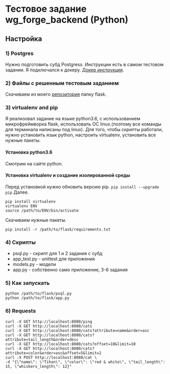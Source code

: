 #  Тестовое задание wg_forge_backend (Python)
## Настройка
### 1) Postgres
Нужно подготовить субд Postgress. Инструкции есть в самом тестовом задании. Я подключался к докеру. [Докер инструкция](https://github.com/wgnet/wg_forge_backend/blob/master/docker_instructions.md).
### 2) Файлы с решенным тестовым заданием
Скачиваем из моего [репозитория](https://github.com/dolshevsk/test-work) папку flask.
### 3) virtualenv and pip
Я реализовал задание на языке python3.6, с использованием микрофреймворка flask, использоваль ОС linux.(поэтому все команды для терминала написаны под linux).
Для того, чтобы скрипты работали, нужно установить язык python, настроить virtualenv, установить все нужные пакеты.
#### Установка python3.6
Смотрим на сайте python.
#### Установка virtualenv и создание изолированной среды
Перед установкой нужно обновить версию pip.
 ```pip install --upgrade pip```
Далее.
```
pip install virtualenv
virtualenv ENV
source /path/to/ENV/bin/activate
```
Скачиваем нужные пакеты. 
```
pip install -r /path/to/flask/requirements.txt
```
### 4) Скрипты
* psql.py - скрипт для 1 и 2 задания с субд
* app_test.py - unittest для приложения
* models.py - модели
* app.py - собственно само приложение, 3-6 задания
### 5) Как запускать
```
python /path/to/flask/psql.py
python /path/to/flask/app.py
```
### 6) Requests
```
curl -X GET http://localhost:8080/ping
curl -X GET http://localhost:8080/cats
curl -X GET http://localhost:8080/cats?attribute=name&order=asc
curl -X GET http://localhost:8080/cats?attribute=tail_length&order=desc
curl -X GET http://localhost:8080/cats?offset=10&limit=10
curl -X GET http://localhost:8080/cats?attribute=color&order=asc&offset=5&limit=2
curl -X POST http://localhost:8080/cat \
-d "{\"name\": \"Tihon\", \"color\": \"red & white\", \"tail_length\": 15, \"whiskers_length\": 12}"
```
